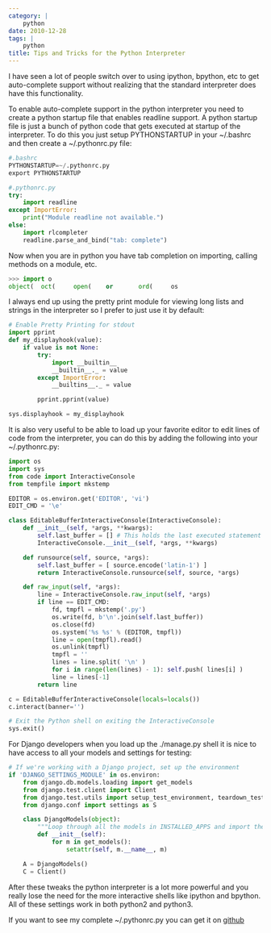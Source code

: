 ```yaml
---
category: |
    python
date: 2010-12-28
tags: |
    python
title: Tips and Tricks for the Python Interpreter
---
```


I have seen a lot of people switch over to using ipython, bpython, etc
to get auto-complete support without realizing that the standard
interpreter does have this functionality.

To enable auto-complete support in the python interpreter you need to
create a python startup file that enables readline support. A python
startup file is just a bunch of python code that gets executed at
startup of the interpreter. To do this you just setup PYTHONSTARTUP in
your \~/.bashrc and then create a \~/.pythonrc.py file:

```python
#.bashrc
PYTHONSTARTUP=~/.pythonrc.py
export PYTHONSTARTUP

#.pythonrc.py
try:
    import readline
except ImportError:
    print("Module readline not available.")
else:
    import rlcompleter
    readline.parse_and_bind("tab: complete")
```

Now when you are in python you have tab completion on importing, calling
methods on a module, etc.

```python
>>> import o
object(  oct(     open(    or       ord(     os
```

I always end up using the pretty print module for viewing long lists and
strings in the interpreter so I prefer to just use it by default:

```python
# Enable Pretty Printing for stdout
import pprint
def my_displayhook(value):
    if value is not None:
        try:
            import __builtin__
            __builtin__._ = value
        except ImportError:
            __builtins__._ = value

        pprint.pprint(value)

sys.displayhook = my_displayhook
```

It is also very useful to be able to load up your favorite editor to
edit lines of code from the interpreter, you can do this by adding the
following into your \~/.pythonrc.py:

```python
import os
import sys
from code import InteractiveConsole
from tempfile import mkstemp

EDITOR = os.environ.get('EDITOR', 'vi')
EDIT_CMD = '\e'

class EditableBufferInteractiveConsole(InteractiveConsole):
    def __init__(self, *args, **kwargs):
        self.last_buffer = [] # This holds the last executed statement
        InteractiveConsole.__init__(self, *args, **kwargs)

    def runsource(self, source, *args):
        self.last_buffer = [ source.encode('latin-1') ]
        return InteractiveConsole.runsource(self, source, *args)

    def raw_input(self, *args):
        line = InteractiveConsole.raw_input(self, *args)
        if line == EDIT_CMD:
            fd, tmpfl = mkstemp('.py')
            os.write(fd, b'\n'.join(self.last_buffer))
            os.close(fd)
            os.system('%s %s' % (EDITOR, tmpfl))
            line = open(tmpfl).read()
            os.unlink(tmpfl)
            tmpfl = ''
            lines = line.split( '\n' )
            for i in range(len(lines) - 1): self.push( lines[i] )
            line = lines[-1]
        return line

c = EditableBufferInteractiveConsole(locals=locals())
c.interact(banner='')

# Exit the Python shell on exiting the InteractiveConsole
sys.exit()
```

For Django developers when you load up the ./manage.py shell it is nice
to have access to all your models and settings for testing:

```python
# If we're working with a Django project, set up the environment
if 'DJANGO_SETTINGS_MODULE' in os.environ:
    from django.db.models.loading import get_models
    from django.test.client import Client
    from django.test.utils import setup_test_environment, teardown_test_environment
    from django.conf import settings as S

    class DjangoModels(object):
        """Loop through all the models in INSTALLED_APPS and import them."""
        def __init__(self):
            for m in get_models():
                setattr(self, m.__name__, m)

    A = DjangoModels()
    C = Client()
```

After these tweaks the python interpreter is a lot more powerful and you
really lose the need for the more interactive shells like ipython and
bpython. All of these settings work in both python2 and python3.

If you want to see my complete \~/.pythonrc.py you can get it on
[github](https://github.com/sontek/dotfiles/blob/master/_pythonrc.py)
